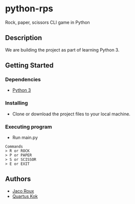 # python-rps

Rock, paper, scissors CLI game in Python

## Description

We are building the project as part of learning Python 3.

## Getting Started

### Dependencies

* [Python 3](https://www.python.org/)

### Installing

* Clone or download the project files to your local machine. 

### Executing program

* Run main.py
```
Commands
> R or ROCK
> P or PAPER
> S or SCISSOR
> E or EXIT
```

## Authors

* [Jaco Roux](https://github.com/pjjroux)
* [Quartus Kok](https://github.com/qkok)
